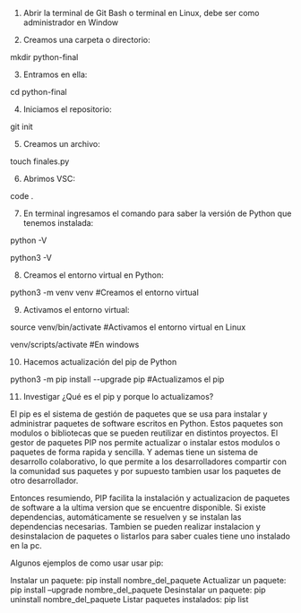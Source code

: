 1. Abrir la terminal de Git Bash o terminal en Linux, debe ser como administrador en Window

2. Creamos una carpeta o directorio: 

mkdir python-final

3. Entramos en ella: 

cd python-final

4. Iniciamos el repositorio:

git init

5. Creamos un archivo:

touch finales.py

6. Abrimos VSC:

code .

7. En terminal ingresamos el comando para saber la versión de Python que tenemos instalada:

python -V

python3 -V

8. Creamos el entorno virtual en Python:

python3 -m venv venv #Creamos el entorno virtual

9. Activamos el entorno virtual:

source venv/bin/activate #Activamos el entorno virtual en Linux

venv/scripts/activate #En windows

10. Hacemos actualización del pip de Python

python3 -m pip install --upgrade pip #Actualizamos el pip


11. Investigar ¿Qué es el pip y porque lo actualizamos?

El pip es el sistema de gestión de paquetes que se usa para instalar y administrar paquetes de software escritos en Python.
Estos paquetes son modulos o bibliotecas que se pueden reutilizar en distintos proyectos. 
El gestor de paquetes PIP nos permite actualizar o instalar estos modulos o paquetes de forma rapida y sencilla. Y ademas tiene un sistema de desarrollo colaborativo, lo que permite a los desarrolladores compartir con la comunidad sus paquetes y por supuesto tambien usar los paquetes de otro desarrollador. 

Entonces resumiendo, PIP facilita la instalación y actualizacion de paquetes de software a la ultima version que se encuentre disponible. Si existe dependencias, automáticamente se resuelven y se instalan las dependencias necesarias. Tambien se pueden realizar instalacion y desinstalacion de paquetes o listarlos para saber cuales tiene uno instalado en la pc. 

Algunos ejemplos de como usar usar pip:

Instalar un paquete: pip install nombre_del_paquete
Actualizar un paquete: pip install –upgrade nombre_del_paquete
Desinstalar un paquete: pip uninstall nombre_del_paquete
Listar paquetes instalados: pip list 